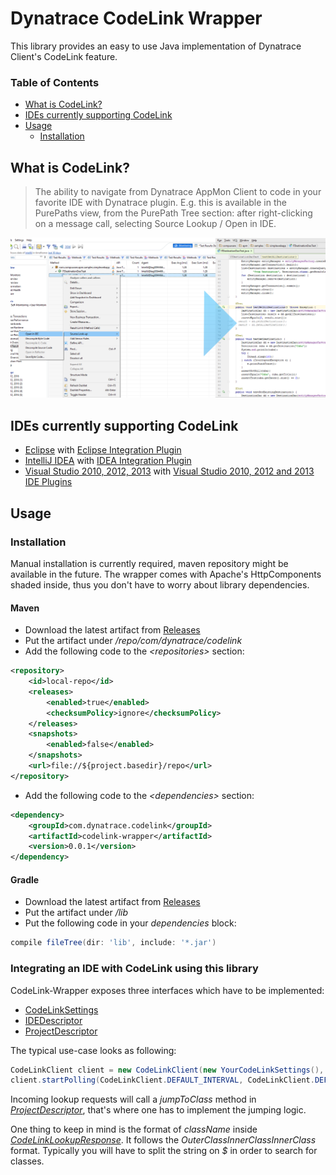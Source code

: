# Dynatrace CodeLink Wrapper

This library provides an easy to use Java implementation of Dynatrace Client's CodeLink feature.

### Table of Contents
- [What is CodeLink?](#codelink)
- [IDEs currently supporting CodeLink](#ides)
- [Usage](#usage)
    - [Installation](#Installation) 


## <a name="codelink"></a> What is CodeLink?

> The ability to navigate from Dynatrace AppMon Client to code in your favorite IDE with Dynatrace plugin. E.g. this is available in the PurePaths view, from the PurePath Tree section: after right-clicking on a message call, selecting Source Lookup / Open in IDE. 

![Source lookup](./img/source_lookup.png) 

## <a name="ides"></a>IDEs currently supporting CodeLink

- [Eclipse](https://eclipse.org) with [Eclipse Integration Plugin](https://github.com/Dynatrace/Dynatrace-Eclipse-Integration-Plugin)
- [IntelliJ IDEA](https://www.jetbrains.com/idea/) with [IDEA Integration Plugin](https://community.dynatrace.com/community/pages/viewpage.action?pageId=68649064)
- [Visual Studio 2010, 2012, 2013]() with [Visual Studio 2010, 2012 and 2013 IDE Plugins](https://community.dynatrace.com/community/pages/viewpage.action?pageId=47186029)

## Usage

### Installation
Manual installation is currently required, maven repository might be available in the future.
The wrapper comes with Apache's HttpComponents shaded inside, thus you don't have to worry about library dependencies.

#### Maven
- Download the latest artifact from [Releases](/releases)
- Put the artifact under */repo/com/dynatrace/codelink*
- Add the following code to the *&lt;repositories&gt;* section:

```xml
<repository>
    <id>local-repo</id>
    <releases>
        <enabled>true</enabled>
        <checksumPolicy>ignore</checksumPolicy>
    </releases>
    <snapshots>
        <enabled>false</enabled>
    </snapshots>
    <url>file://${project.basedir}/repo</url>
</repository>
```

- Add the following code to the *&lt;dependencies&gt;* section:

```xml
<dependency>
    <groupId>com.dynatrace.codelink</groupId>
    <artifactId>codelink-wrapper</artifactId>
    <version>0.0.1</version>
</dependency>
```

#### Gradle
- Download the latest artifact from [Releases](/releases)
- Put the artifact under */lib*
- Put the following code in your *dependencies* block:

```groovy
compile fileTree(dir: 'lib', include: '*.jar')
```

### Integrating an IDE with CodeLink using this library

CodeLink-Wrapper exposes three interfaces which have to be implemented:
- [CodeLinkSettings](src/main/java/com/dynatrace/codelink/CodeLinkSettings.java)
- [IDEDescriptor](src/main/java/com/dynatrace/codelink/IDEDescriptor.java)
- [ProjectDescriptor](src/main/java/com/dynatrace/codelink/ProjectDescriptor.java)

The typical use-case looks as following:

```java
CodeLinkClient client = new CodeLinkClient(new YourCodeLinkSettings(), new YourIDEDescriptor(), new YourProjectDescriptor());
client.startPolling(CodeLinkClient.DEFAULT_INTERVAL, CodeLinkClient.DEFAULT_UNIT);
```

Incoming lookup requests will call a *jumpToClass* method in *[ProjectDescriptor](src/main/java/com/dynatrace/codelink/ProjectDescriptor.java)*, that's where one has to implement the jumping logic.

One thing to keep in mind is the format of *className* inside *[CodeLinkLookupResponse](src/main/java/com/dynatrace/codelink/CodeLinkLookupResponse.java)*. It follows the *OuterClass$InnerClass$InnerClass* format.
Typically you will have to split the string on *$* in order to search for classes.